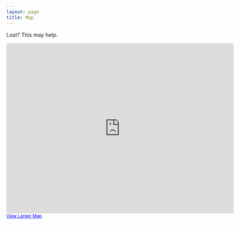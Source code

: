```yaml
---
layout: page
title: Map
---
```


Lost? This may help.

<iframe width="600" height="450" frameborder="0" scrolling="no" marginheight="0" marginwidth="0" src="http://maps.google.co.uk/maps/ms?hl=en&amp;ie=UTF8&amp;t=h&amp;s=AARTsJrL1ED_YFHdi0SwIrhSclYib673HA&amp;msa=0&amp;msid=109341373844791334626.0004584238c55007d88a9&amp;ll=51.753974,-1.255832&amp;spn=0.001494,0.003219&amp;z=18&amp;output=embed"></iframe><br /><small><a href="http://maps.google.co.uk/maps/ms?hl=en&amp;ie=UTF8&amp;t=h&amp;msa=0&amp;msid=109341373844791334626.0004584238c55007d88a9&amp;ll=51.753974,-1.255832&amp;spn=0.001494,0.003219&amp;z=18&amp;source=embed" style="color:#0000FF;text-align:left">View Larger Map</a></small></p>
